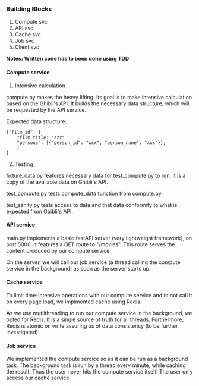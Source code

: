 ### Building Blocks

1. Compute svc
2. API svc
3. Cache svc
4. Job svc
6. Client svc

**Notes: Written code has to been done using TDD**

#### Compute service

1. Intensive calculation

compute.py makes the heavy lifting. Its goal is to make intensive calculation based on the Ghibli's API. It builds the necessary data structure, which will be requested by the API service.

Expected data structure:

```
{"film_id": {
    "film_title: "zzz"
    "persons": [{"person_id": "xxx", "person_name": "xxx"}],
    }
}
```

2. Testing

fixture_data.py features necessary data for test_compute.py to run. It is a copy of the available data on Ghibli's API.

test_compute.py tests compute_data function from compute.py.

test_sanity.py tests access to data and that data conformity to what is expected from Gbibli's API.

#### API service

main.py implements a basic fastAPI server (very lightweight framework), on port 5000. It features a GET route to "/movies". This route serves the content produced by our compute service.

On the server, we will call our job service (a thread calling the compute service in the background) as soon as the server starts up. 

#### Cache service

To limit time-intensive operations with our compute service and to not call it on every page load, we implmented cache using Redis.

As we use mutlithreading to run our compute service in the background, we opted for Redis. It is a single source of truth for all threads. Furthermore, Redis is atomic on write assuring us of data consistency (to be further investigated). 

#### Job service

We implemented the compute sercice so as it can be run as a background task. The background task is run by a thread every minute, while caching the result. Thus the user never hits the compute service itself. The user only access our cache service.

